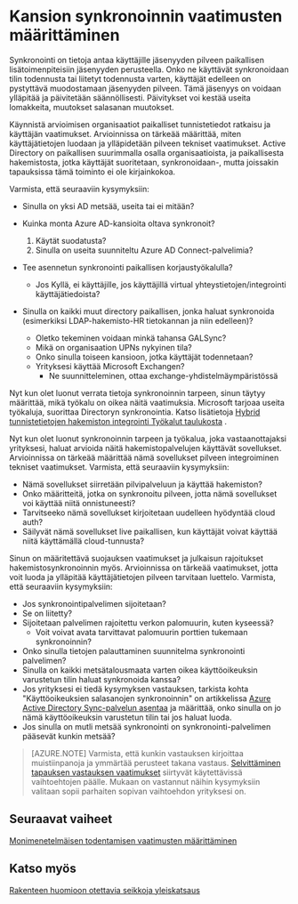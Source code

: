 <properties
    pageTitle="Azure Active Directoryn hybrid tunnistetietojen tyyliseikat - kansion synkronoinnin vaatimusten määrittäminen | Microsoft Azure"
    description="Määritä, mitä vaatimukset tarvitaan välinen käyttäjien synkronoiminen = edelleen paikallisen ja yrityksen Pilvipalvelun."
    documentationCenter=""
    services="active-directory"
    authors="billmath"
    manager="femila"
    editor=""/>

<tags
    ms.service="active-directory"
    ms.devlang="na"
    ms.topic="article"
    ms.tgt_pltfrm="na"
    ms.workload="identity" 
    ms.date="08/08/2016"
    ms.author="billmath"/>

# <a name="determine-directory-synchronization-requirements"></a>Kansion synkronoinnin vaatimusten määrittäminen
Synkronointi on tietoja antaa käyttäjille jäsenyyden pilveen paikallisen lisätoimenpiteisiin jäsenyyden perusteella. Onko ne käyttävät synkronoidaan tilin todennusta tai liitetyt todennusta varten, käyttäjät edelleen on pystyttävä muodostamaan jäsenyyden pilveen.  Tämä jäsenyys on voidaan ylläpitää ja päivitetään säännöllisesti.  Päivitykset voi kestää useita lomakkeita, muutokset salasanan muutokset.  

Käynnistä arvioimisen organisaatiot paikalliset tunnistetiedot ratkaisu ja käyttäjän vaatimukset. Arvioinnissa on tärkeää määrittää, miten käyttäjätietojen luodaan ja ylläpidetään pilveen tekniset vaatimukset.  Active Directory on paikallisen suurimmalla osalla organisaatioista, ja paikallisesta hakemistosta, jotka käyttäjät suoritetaan, synkronoidaan-, mutta joissakin tapauksissa tämä toiminto ei ole kirjainkokoa.  

Varmista, että seuraaviin kysymyksiin:


- Sinulla on yksi AD metsää, useita tai ei mitään?
 - Kuinka monta Azure AD-kansioita oltava synkronoit?
 
    1. Käytät suodatusta?
    2. Sinulla on useita suunniteltu Azure AD Connect-palvelimia?
  
- Tee asennetun synkronointi paikallisen korjaustyökalulla?
  - Jos Kyllä, ei käyttäjille, jos käyttäjillä virtual yhteystietojen/integrointi käyttäjätiedoista?
- Sinulla on kaikki muut directory paikallisen, jonka haluat synkronoida (esimerkiksi LDAP-hakemisto-HR tietokannan ja niin edelleen)?
  - Oletko tekeminen voidaan minkä tahansa GALSync?
  - Mikä on organisaation UPNs nykyinen tila? 
  - Onko sinulla toiseen kansioon, jotka käyttäjät todennetaan?
  - Yrityksesi käyttää Microsoft Exchangen?
    - Ne suunnitteleminen, ottaa exchange-yhdistelmäympäristössä

Nyt kun olet luonut verrata tietoja synkronoinnin tarpeen, sinun täytyy määrittää, mikä työkalu on oikea näitä vaatimuksia.  Microsoft tarjoaa useita työkaluja, suorittaa Directoryn synkronointia.  Katso lisätietoja [Hybrid tunnistetietojen hakemiston integrointi Työkalut taulukosta](active-directory-hybrid-identity-design-considerations-tools-comparison.md) . 
   
Nyt kun olet luonut synkronoinnin tarpeen ja työkalua, joka vastaanottajaksi yrityksesi, haluat arvioida näitä hakemistopalvelujen käyttävät sovellukset. Arvioinnissa on tärkeää määrittää nämä sovellukset pilveen integroiminen tekniset vaatimukset. Varmista, että seuraaviin kysymyksiin:

- Nämä sovellukset siirretään pilvipalveluun ja käyttää hakemiston?
- Onko määritteitä, jotka on synkronoitu pilveen, jotta nämä sovellukset voi käyttää niitä onnistuneesti?
- Tarvitseeko nämä sovellukset kirjoitetaan uudelleen hyödyntää cloud auth?
- Säilyvät nämä sovellukset live paikallisen, kun käyttäjät voivat käyttää niitä käyttämällä cloud-tunnusta?

Sinun on määritettävä suojauksen vaatimukset ja julkaisun rajoitukset hakemistosynkronoinnin myös. Arvioinnissa on tärkeää vaatimukset, jotta voit luoda ja ylläpitää käyttäjätietojen pilveen tarvitaan luettelo. Varmista, että seuraaviin kysymyksiin:

- Jos synkronointipalvelimen sijoitetaan?
- Se on liitetty?
- Sijoitetaan palvelimen rajoitettu verkon palomuurin, kuten kyseessä?
  - Voit voivat avata tarvittavat palomuurin porttien tukemaan synkronoinnin?
- Onko sinulla tietojen palauttaminen suunnitelma synkronointi palvelimen?
- Sinulla on kaikki metsätalousmaata varten oikea käyttöoikeuksin varustetun tilin haluat synkronoida kanssa?
 - Jos yrityksesi ei tiedä kysymyksen vastauksen, tarkista kohta "Käyttöoikeuksien salasanojen synkronoinnin" on artikkelissa [Azure Active Directory Sync-palvelun asentaa](https://msdn.microsoft.com/library/azure/dn757602.aspx#BKMK_CreateAnADAccountForTheSyncService) ja määrittää, onko sinulla on jo nämä käyttöoikeuksin varustetun tilin tai jos haluat luoda.
- Jos sinulla on mutli metsää synkronointi on synkronointi-palvelimen pääsevät kunkin metsää?
 
>[AZURE.NOTE]
Varmista, että kunkin vastauksen kirjoittaa muistiinpanoja ja ymmärtää perusteet takana vastaus. [Selvittäminen tapauksen vastauksen vaatimukset](active-directory-hybrid-identity-design-considerations-incident-response-requirements.md) siirtyvät käytettävissä vaihtoehtojen päälle. Mukaan on vastannut näihin kysymyksiin valitaan sopii parhaiten sopivan vaihtoehdon yrityksesi on.

## <a name="next-steps"></a>Seuraavat vaiheet
[Monimenetelmäisen todentamisen vaatimusten määrittäminen](active-directory-hybrid-identity-design-considerations-multifactor-auth-requirements.md)

## <a name="see-also"></a>Katso myös
[Rakenteen huomioon otettavia seikkoja yleiskatsaus](active-directory-hybrid-identity-design-considerations-overview.md)
